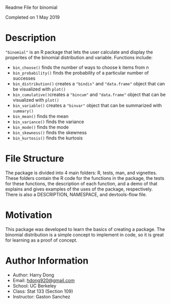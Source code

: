 Readme File for binomial

Completed on 1 May 2019

Description
===========
`"binomial"` is an R package that lets the user calculate and display the properites of the binomial distribution and variable. Functions include:
+ `bin_choose()` finds the number of ways to choose k items from n 
+ `bin_probability()` finds the probability of a particular number of successes 
+ `bin_distribution()` creates a `"bindis"` and `"data.frame"` object that can be visualized with `plot()`
+ `bin_cumulative()`creates a `"bincum"` and  `"data.frame"` object that can be visualized with `plot()`
+ `bin_variable()` creates a `"binvar"` object that can be summarized with `summary()`
+ `bin_mean()` finds the mean
+ `bin_variance()` finds the variance
+ `bin_mode()` finds the mode
+ `bin_skewness()` finds the skewness
+ `bin_kurtosis()` finds the kurtosis


File Structure
==============
The package is divided into 4 main folders: R, tests, man, and vignettes. These folders contain the R code for the functions in the package, the tests for these functions, the description of each function, and a demo of that explains and gives examples of the uses of the package, respectively. There is also a DESCRIPTION, NAMESPACE, and devtools-flow file.


Motivation
==========
This package was developed to learn the basics of creating a package. The binomial distribution is a simple concept to implement in code, so it is great for learning as a proof of concept.


Author Information
==================
+ Author: Harry Dong
+ Email: hdong920@gmail.com
+ School: UC Berkeley
+ Class: Stat 133 (Section 109)
+ Instructor: Gaston Sanchez
